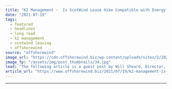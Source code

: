 ```yaml
---
title: "K2 Management -  Is ScotWind Lease Hike Compatible with Energy Transition?"
date: "2021-07-19"
tags: 
  - featured
  - headlines
  - long read
  - k2 management
  - scotwind leasing
  - offshorewind
source: "offshorewind"
image_url: "https://cdn.offshorewind.biz/wp-content/uploads/sites/2/2021/05/12135503/%C3%98rsted_iilustration-.jpg"
image_fp: "/assets/img/post_thumbnails/34.jpg"
lead: "The following article is a guest post by Will Sheard, Director, Due Diligence &#38;"
article_url: "https://www.offshorewind.biz/2021/07/19/k2-management-is-scotwind-lease-hike-compatible-with-energy-transition/"
---
```


---
